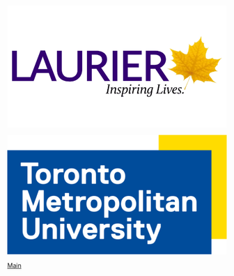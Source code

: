 ![not loading](wilfridlaurierlogo.png)






















![not loading](TMU_logo.svg.png)







[Main](../index.md)
